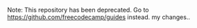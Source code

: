 Note: This repository has been deprecated. Go to <https://github.com/freecodecamp/guides> instead.
my changes..
